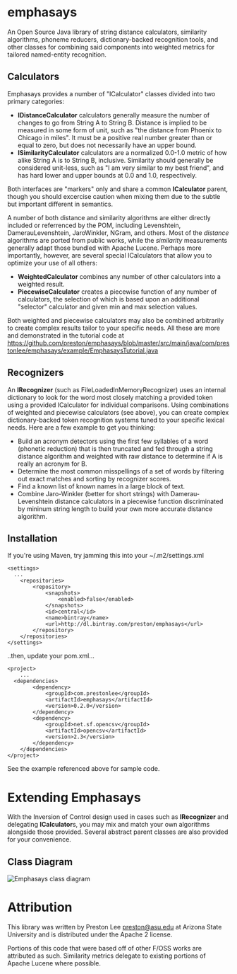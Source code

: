 emphasays
=========

An Open Source Java library of string distance calculators, similarity algorithms, phoneme reducers, dictionary-backed recognition tools, and other classes for combining said components into weighted metrics for tailored named-entity recognition.

Calculators
--------

Emphasays provides a number of "ICalculator" classes divided into two primary categories:

- **IDistanceCalculator** calculators generally measure the number of changes to go from String A to String B. Distance is implied to be measured in some form of unit, such as "the distance from Phoenix to Chicago in miles". It must be a positive real number greater than or equal to zero, but does not necessarily have an upper bound.
- **ISimilarityCalculator** calculators are a normalized 0.0-1.0 metric of how alike String A is to String B, inclusive. Similarity should generally be considered unit-less, such as "I am very similar to my best friend", and has hard lower and upper bounds at 0.0 and 1.0, respectively. 

Both interfaces are "markers" only and share a common **ICalculator** parent, though you should excercise caution when mixing them due to the subtle but important different in semantics.

A number of both distance and similarity algorithms are either directly included or referrenced by the POM, including Levenshtein, DamerauLevenshtein, JaroWinkler, NGram, and others. Most of the *distance* algorithms are ported from public works, while the *similarity* measurements generally adapt those bundled with Apache Lucene. Perhaps more importantly, however, are several special ICalculators that allow you to optimize your use of all others:

- **WeightedCalculator** combines any number of other calculators into a weighted result. 
- **PiecewiseCalculator** creates a piecewise function of any number of calculators, the selection of which is based upon an additional "selector" calculator and given min and max selection values.

Both weighted and piecewise calculators may also be combined arbitrarily to create complex results tailor to your specific needs. All these are more and demonstrated in the tutorial code at https://github.com/preston/emphasays/blob/master/src/main/java/com/prestonlee/emphasays/example/EmphasaysTutorial.java

Recognizers
--------

An **IRecognizer** (such as FileLoadedInMemoryRecognizer) uses an internal dictionary to look for the word most closely matching a provided token using a provided ICalculator for individual comparisons. Using combinations of weighted and piecewise calculators (see above), you can create complex dictionary-backed token recognition systems tuned to your specific lexical needs. Here are a few example to get you thinking:

- Build an acronym detectors using the first few syllables of a word (phonetic reduction) that is then truncated and fed through a string distance algorithm and weighted with raw distance to determine if A is really an acronym for B.
- Determine the most common misspellings of a set of words by filtering out exact matches and sorting by recognizer scores.
- Find a known list of known names in a large block of text.
- Combine Jaro-Winkler (better for short strings) with Damerau-Levenshtein distance calculators in a piecewise function discriminated by mininum string length to build your own more accurate distance algorithm.


Installation
--------

If you're using Maven, try jamming this into your ~/.m2/settings.xml

    <settings>
      ...
     	<repositories>
    		<repository>
    			<snapshots>
    				<enabled>false</enabled>
    			</snapshots>
    			<id>central</id>
    			<name>bintray</name>
    			<url>http://dl.bintray.com/preston/emphasays</url>
    		</repository>
    	</repositories>
    </settings>    

..then, update your pom.xml...

    <project>
        ...
      <dependencies>
    		<dependency>
    			<groupId>com.prestonlee</groupId>
    			<artifactId>emphasays</artifactId>
    			<version>0.2.0</version>
    		</dependency>
    		<dependency>
    			<groupId>net.sf.opencsv</groupId>
    			<artifactId>opencsv</artifactId>
    			<version>2.3</version>
    		</dependency>
    	</dependencies>
    </project>


See the example referenced above for sample code.


Extending Emphasays
========

With the Inversion of Control design used in cases such as **IRecognizer** and delegating **ICalculator**s, you may mix and match your own algorithms alongside those provided. Several abstract parent classes are also provided for your convenience.

Class Diagram
--------
![Emphasays class diagram](https://raw.github.com/preston/emphasays/master/Emphasays%20Class%20Diagram.png)

Attribution
========

This library was written by Preston Lee <preston@asu.edu> at Arizona State University and is distributed under the Apache 2 license.

Portions of this code that were based off of other F/OSS works are attributed as such. Similarity metrics delegate to existing portions of Apache Lucene where possible.

